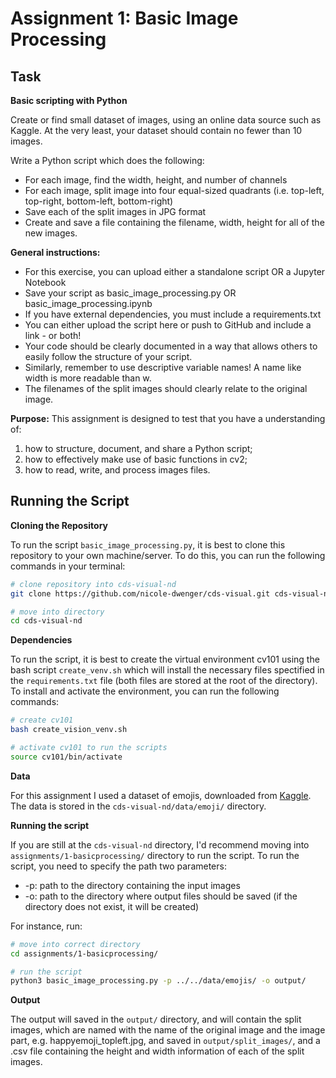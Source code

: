 # Assignment 1: Basic Image Processing

## Task

__Basic scripting with Python__

Create or find small dataset of images, using an online data source such as Kaggle. At the very least, your dataset should contain no fewer than 10 images.

Write a Python script which does the following:
- For each image, find the width, height, and number of channels
- For each image, split image into four equal-sized quadrants (i.e. top-left, top-right, bottom-left, bottom-right)
- Save each of the split images in JPG format
- Create and save a file containing the filename, width, height for all of the new images.

__General instructions:__
- For this exercise, you can upload either a standalone script OR a Jupyter Notebook
- Save your script as basic_image_processing.py OR basic_image_processing.ipynb
- If you have external dependencies, you must include a requirements.txt
- You can either upload the script here or push to GitHub and include a link - or both!
- Your code should be clearly documented in a way that allows others to easily follow the structure of your script.
- Similarly, remember to use descriptive variable names! A name like width is more readable than w.
- The filenames of the split images should clearly relate to the original image.

__Purpose:__
This assignment is designed to test that you have a understanding of:
1. how to structure, document, and share a Python script;
2. how to effectively make use of basic functions in cv2;
3. how to read, write, and process images files.


## Running the Script

__Cloning the Repository__

To run the script `basic_image_processing.py`, it is best to clone this repository to your own machine/server. To do this, you can run the following commands in your terminal:

```bash
# clone repository into cds-visual-nd
git clone https://github.com/nicole-dwenger/cds-visual.git cds-visual-nd

# move into directory
cd cds-visual-nd
```

__Dependencies__

To run the script, it is best to create the virtual environment cv101 using the bash script `create_venv.sh` which will install the necessary files spectified in the `requirements.txt` file (both files are stored at the root of the directory). To install and activate the environment, you can run the following commands: 

```bash
# create cv101
bash create_vision_venv.sh

# activate cv101 to run the scripts
source cv101/bin/activate
```

__Data__

For this assignment I used a dataset of emojis, downloaded from [Kaggle](https://www.kaggle.com/victorhz/emoticon). The data is stored in the `cds-visual-nd/data/emoji/` directory.

__Running the script__

If you are still at the `cds-visual-nd` directory, I'd recommend moving into `assignments/1-basicprocessing/` directory to run the script. To run the script, you need to specify the path two parameters:
- -p: path to the directory containing the input images
- -o: path to the directory where output files should be saved (if the directory does not exist, it will be created)

For instance, run: 
```bash
# move into correct directory
cd assignments/1-basicprocessing/

# run the script
python3 basic_image_processing.py -p ../../data/emojis/ -o output/
```

__Output__

The output will saved in the `output/` directory, and will contain the split images, which are named with the name of the original image and the image part, e.g. happyemoji_topleft.jpg, and saved in `output/split_images/`, and a .csv file containing the height and width information of each of the split images. 